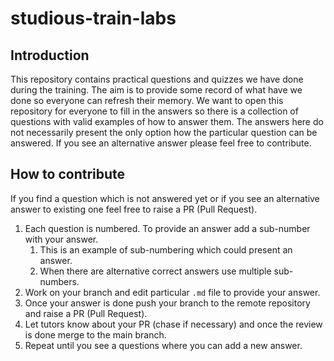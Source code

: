 # studious-train-labs

## Introduction
This repository contains practical questions and quizzes we have done during the training.
The aim is to provide some record of what have we done so everyone can refresh their memory.
We want to open this repository for everyone to fill in the answers so there is a collection of questions with valid examples of how to answer them.
The answers here do not necessarily present the only option how the particular question can be answered. If you see an alternative answer please feel free to contribute.

## How to contribute
If you find a question which is not answered yet or if you see an alternative answer to existing one feel free to raise a PR (Pull Request).

1. Each question is numbered. To provide an answer add a sub-number with your answer.
   1. This is an example of sub-numbering which could present an answer.
   2. When there are alternative correct answers use multiple sub-numbers.
2. Work on your branch and edit particular `.md` file to provide your answer.
3. Once your answer is done push your branch to the remote repository and raise a PR (Pull Request).
4. Let tutors know about your PR (chase if necessary) and once the review is done merge to the main branch.
5. Repeat until you see a questions where you can add a new answer.